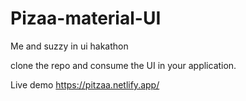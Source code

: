 # Pizaa-material-UI
Me and suzzy in ui hakathon

clone the repo and consume the UI in your application.

Live demo https://pitzaa.netlify.app/
